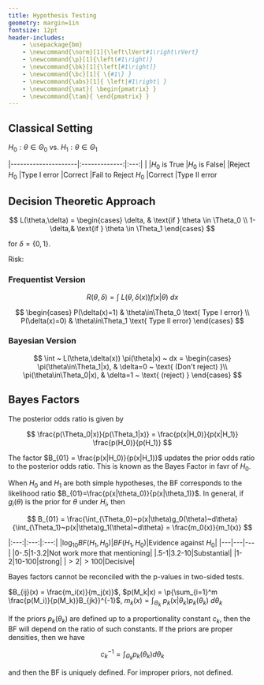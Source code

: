 ```yaml
---
title: Hypothesis Testing
geometry: margin=1in
fontsize: 12pt
header-includes: 
    - \usepackage{bm}
    - \newcommand{\norm}[1]{\left\lVert#1\right\rVert}
    - \newcommand{\p}[1]{\left(#1\right)}
    - \newcommand{\bk}[1]{\left[#1\right]}
    - \newcommand{\bc}[1]{ \{#1\} }
    - \newcommand{\abs}[1]{ \left|#1\right| }
    - \newcommand{\mat}{ \begin{pmatrix} }
    - \newcommand{\tam}{ \end{pmatrix} }
---
```


## Classical Setting

$H_0: \theta \in \Theta_0$ vs. $H_1: \theta \in \Theta_1$

|---------------------|:-------------:|:---:|
|                     |$H_0$ is True   |$H_0$ is False|
|Reject $H_0$         |Type I error |Correct 
|Fail to Reject $H_0$ |Correct      |Type II error 

## Decision Theoretic Approach

$$
  L(\theta,\delta) = \begin{cases}
    \delta,  & \text{if } \theta \in \Theta_0 \\
    1-\delta,& \text{if } \theta \in \Theta_1
  \end{cases}
$$

for $\delta = \{0,1\}$.

Risk: 

### Frequentist Version

$$
  R(\theta,\delta) = \int~L(\theta,\delta(x)) f(x|\theta)~dx
$$

$$
  \begin{cases}
    P(\delta(x)=1) & \theta\in\Theta_0  \text{ Type I error} \\
    P(\delta(x)=0) & \theta\in\Theta_1  \text{ Type II error}
  \end{cases}
$$

### Bayesian Version

$$
  \int ~ L(\theta,\delta(x)) \pi(\theta|x) ~ dx = \begin{cases}
    \pi(\theta\in\Theta_1|x), & \delta=0 ~ \text{ (Don't reject) }\\
    \pi(\theta\in\Theta_0|x), & \delta=1 ~ \text{ (reject) }
  \end{cases}
$$

## Bayes Factors

The posterior odds ratio is given by 

$$
  \frac{p(\Theta_0|x)}{p(\Theta_1|x)} = \frac{p(x|H_0)}{p(x|H_1)} \frac{p(H_0)}{p(H_1)}
$$

The factor $B_{01} = \frac{p(x|H_0)}{p(x|H_1)}$ updates the prior odds ratio to the posterior odds ratio. This is known as the Bayes Factor in favr of $H_0$.

When $H_0$ and $H_1$ are both simple hypotheses, the BF corresponds to the likelihood ratio $B_{01}=\frac{p(x|\theta_0)}{p(x|\theta_1)}$. In general, if $g_i(\theta)$ is the prior for $\theta$ under $H_i$, then

$$
  B_{01} = \frac{\int_{\Theta_0}~p(x|\theta)g_0(\theta)~d\theta}{\int_{\Theta_1}~p(x|\theta)g_1(\theta)~d\theta} = \frac{m_0(x)}{m_1(x)}
$$

|:---:|:---:|:---:|
|$\log_{10} BF(H_1,H_0)$|$BF(H_1,H_0)$|Evidence against $H_0$|
|---|---|---|
|0-.5|1-3.2|Not work more that mentioning|
|.5-1|3.2-10|Substantial|
|1-2|10-100|strong|
|$> 2$|$> 100$|Decisive|

Bayes factors cannot be reconciled with the p-values in two-sided tests.

$B_{ij}(x) = \frac{m_i(x)}{m_j(x)}$, $p(M_k|x) = \p{\sum_{i=1}^m \frac{p(M_i)}{p(M_k)}B_{jk}}^{-1}$,
$m_k(x) = \int_{\Theta_k}~p_k(x|\theta_k)p_k(\theta_k)~d\theta_k$

If the priors $p_k(\theta_k)$ are defined up to a proportionality constant $c_k$, then the BF will depend on the ratio of such constants. If the priors are proper densities, then we have

$$
  c_k^{-1} = \int_{\Theta_k} p_k(\theta_k)d\theta_k
$$

and then the BF is uniquely defined. For improper priors, not defined.
